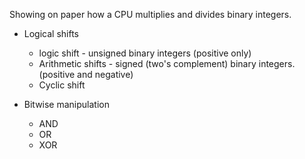 Showing on paper how a CPU multiplies and divides binary integers.

- Logical shifts
  - logic shift - unsigned binary integers (positive only)
  - Arithmetic shifts - signed (two's complement) binary integers. (positive and negative)
  - Cyclic shift

- Bitwise manipulation
  - AND
  - OR
  - XOR